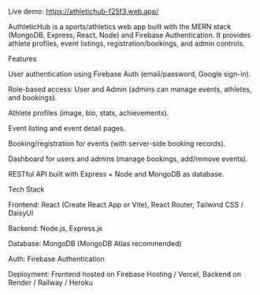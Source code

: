 Live demo: https://athletichub-f25f3.web.app/

AuthleticHub is a sports/athletics web app built with the MERN stack (MongoDB, Express, React, Node) and Firebase Authentication. It provides athlete profiles, event listings, registration/bookings, and admin controls.

Features

User authentication using Firebase Auth (email/password, Google sign-in).

Role-based access: User and Admin (admins can manage events, athletes, and bookings).

Athlete profiles (image, bio, stats, achievements).

Event listing and event detail pages.

Booking/registration for events (with server-side booking records).

Dashboard for users and admins (manage bookings, add/remove events).

RESTful API built with Express + Node and MongoDB as database.

Tech Stack

Frontend: React (Create React App or Vite), React Router, Tailwind CSS / DaisyUI

Backend: Node.js, Express.js

Database: MongoDB (MongoDB Atlas recommended)

Auth: Firebase Authentication

Deployment: Frontend hosted on Firebase Hosting / Vercel, Backend on Render / Railway / Heroku
